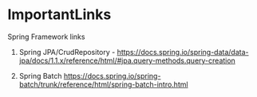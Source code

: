 # ImportantLinks


Spring Framework links

1) Spring JPA/CrudRepository -
https://docs.spring.io/spring-data/data-jpa/docs/1.1.x/reference/html/#jpa.query-methods.query-creation

2) Spring Batch 
https://docs.spring.io/spring-batch/trunk/reference/html/spring-batch-intro.html 
